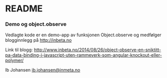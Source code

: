 # README #

### Demo og object.observe ###

Vedlagte kode er en demo-app av funksjonen Object.observe og medfølger blogginnlegg på http://inbeta.no

Link til blogg: http://www.inbeta.no/2014/08/26/object-observe-en-sniktitt-pa-data-binding-i-javascript-uten-rammeverk-som-angular-knockout-eller-polymer/

Ib Johansen
ib.johansen@inmeta.no